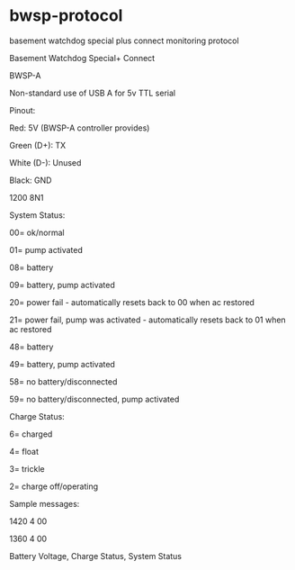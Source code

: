 # bwsp-protocol
basement watchdog special plus connect monitoring protocol

Basement Watchdog Special+ Connect

BWSP-A


Non-standard use of USB A for 5v TTL serial

Pinout:

Red: 5V (BWSP-A controller provides)

Green (D+): TX

White (D-): Unused

Black: GND


1200 8N1



System Status:

00= ok/normal

01= pump activated

08= battery

09= battery, pump activated

20= power fail - automatically resets back to 00 when ac restored

21= power fail, pump was activated - automatically resets back to 01 when ac restored

48= battery

49= battery, pump activated

58= no battery/disconnected

59= no battery/disconnected, pump activated



Charge Status:

6= charged

4= float

3= trickle

2= charge off/operating



Sample messages:

1420  4 00

1360  4 00

Battery Voltage, Charge Status, System Status
